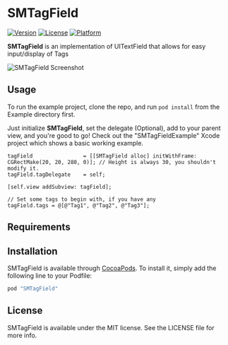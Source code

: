 # SMTagField

[![Version](https://img.shields.io/cocoapods/v/SMTagField.svg?style=flat)](http://cocoapods.org/pods/SMTagField)
[![License](https://img.shields.io/cocoapods/l/SMTagField.svg?style=flat)](http://cocoapods.org/pods/SMTagField)
[![Platform](https://img.shields.io/cocoapods/p/SMTagField.svg?style=flat)](http://cocoapods.org/pods/SMTagField)

**SMTagField** is an implementation of UITextField that allows for easy input/display of Tags

![SMTagField Screenshot](http://i40.tinypic.com/2crqd8j.jpg "SMTagField Screenshot")

## Usage

To run the example project, clone the repo, and run `pod install` from the Example directory first.

Just initialize **SMTagField**, set the delegate (Optional), add to your parent view, and you're good to go!
Check out the "SMTagFieldExample" Xcode project which shows a basic working example.

```objc
tagField                = [[SMTagField alloc] initWithFrame: CGRectMake(20, 20, 280, 0)]; // Height is always 30, you shouldn't modify it.
tagField.tagDelegate    = self;

[self.view addSubview: tagField];

// Set some tags to begin with, if you have any
tagField.tags = @[@"Tag1", @"Tag2", @"Tag3"];
```

## Requirements

## Installation

SMTagField is available through [CocoaPods](http://cocoapods.org). To install
it, simply add the following line to your Podfile:

```ruby
pod "SMTagField"
```

## License

SMTagField is available under the MIT license. See the LICENSE file for more info.
